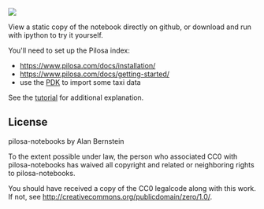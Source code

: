 <a href="https://github.com/pilosa"><img src="https://img.shields.io/badge/pilosa-v0.3.1-blue.svg"></a>

View a static copy of the notebook directly on github, or download and run with ipython to try it yourself. 

You'll need to set up the Pilosa index:

- https://www.pilosa.com/docs/installation/
- https://www.pilosa.com/docs/getting-started/
- use the [PDK](https://github.com/pilosa/pdk) to import some taxi data

See the [tutorial](https://www.pilosa.com/docs/tutorials/#transportation) for additional explanation.

## License

pilosa-notebooks by Alan Bernstein

To the extent possible under law, the person who associated CC0 with
pilosa-notebooks has waived all copyright and related or neighboring rights
to pilosa-notebooks.

You should have received a copy of the CC0 legalcode along with this
work.  If not, see <http://creativecommons.org/publicdomain/zero/1.0/>.
